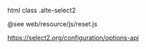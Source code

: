 html class .alte-select2

@see web/resource/js/reset.js

https://select2.org/configuration/options-api